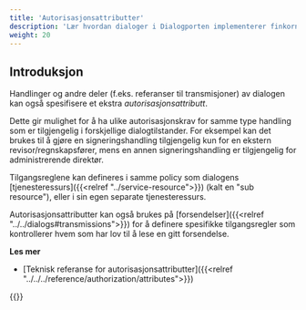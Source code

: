 ```yaml
---
title: 'Autorisasjonsattributter'
description: 'Lær hvordan dialoger i Dialogporten implementerer finkornet tilgangskontroll ved hjelp av Altinn Authorization'
weight: 20
---
```


## Introduksjon

Handlinger og andre deler (f.eks. referanser til transmisjoner) av dialogen kan også spesifisere et ekstra _autorisasjonsattributt_.

Dette gir mulighet for å ha ulike autorisasjonskrav for samme type handling som er tilgjengelig i forskjellige dialogtilstander. For eksempel kan det brukes til å gjøre en signeringshandling tilgjengelig kun for en ekstern revisor/regnskapsfører, mens en annen signeringshandling er tilgjengelig for administrerende direktør.

Tilgangsreglene kan defineres i samme policy som dialogens [tjenesteressurs]({{<relref "../service-resource">}}) (kalt en "sub resource"), eller i sin egen separate tjenesteressurs.

Autorisasjonsattributter kan også brukes på [forsendelser]({{<relref "../../dialogs#transmissions">}}) for å definere spesifikke tilgangsregler som kontrollerer hvem som har lov til å lese en gitt forsendelse.

**Les mer**
* [Teknisk referanse for autorisasjonsattributter]({{<relref "../../../reference/authorization/attributes">}})

{{<children />}}